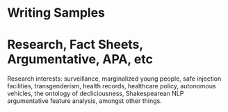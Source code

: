 # Writing Samples
# Research, Fact Sheets, Argumentative, APA, etc
Research interests: surveillance, marginalized young people, safe injection facilities, transgenderism, health records, healthcare policy, autonomous vehicles, the ontology of decliciousness, Shakespearean NLP argumentative feature analysis, amongst other things.
